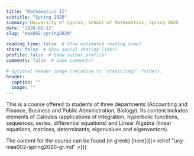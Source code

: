 ```yaml
---
title: "Mathematics II"
subtitle: "Spring 2020"
summary: University of Cyprus, School of Mathematics, Spring 2020
date: "2020-01-12"
slug: "mas002-spring2020"

reading_time: false  # Show estimated reading time?
share: false  # Show social sharing links?
profile: false  # Show author profile?
comments: false  # Show comments?

# Optional header image (relative to `static/img/` folder).
header:
  caption: ""
  image: ""
---
```


This is a course offered to students of three departments (Accounting and Finance, Business and Public Administration, Biology). Its content includes elements of Calculus (applications of integration, hyperbolic functions, sequences, series, differential equations) and Linear Algebra (linear equations, matrices, determinants, eigenvalues and eigenvectors).

The content for the course can be found (in greek) [here]({{< relref "ucy-mas002-spring2020-gr.md" >}})
